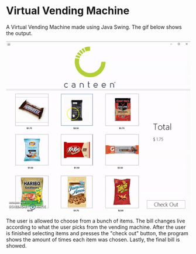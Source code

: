 # Virtual Vending Machine 

A Virtual Vending Machine made using Java Swing. The gif below shows the output.  

![](Output.gif)  

The user is allowed to choose from a bunch of items. The bill changes live according to what the user picks from the vending machine. After the user is finished selecting items and presses the "check out" button, the program shows the amount of times each item was chosen. Lastly, the final bill is showed.
